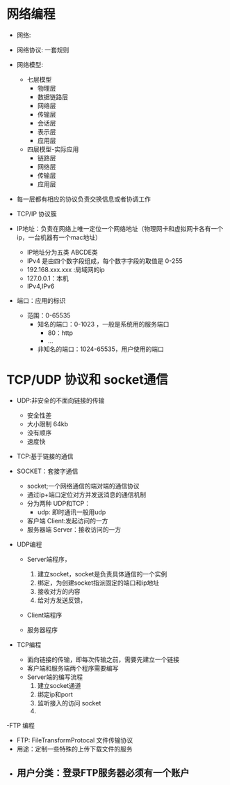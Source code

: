 
# 网络编程
- 网络:
- 网络协议: 一套规则
- 网络模型:
   - 七层模型
      - 物理层
      - 数据链路层
      - 网络层
      - 传输层
      - 会话层
      - 表示层
      - 应用层
   - 四层模型-实际应用
      - 链路层
      - 网络层
      - 传输层
      - 应用层

- 每一层都有相应的协议负责交换信息或者协调工作
- TCP/IP 协议簇
- IP地址：负责在网络上唯一定位一个网络地址（物理网卡和虚拟网卡各有一个ip，一台机器有一个mac地址）
   - IP地址分为五类 ABCDE类
   - IPv4 是由四个数字段组成，每个数字字段的取值是 0-255
   - 192.168.xxx.xxx :局域网的ip
   - 127.0.0.1：本机
   - IPv4,IPv6

- 端口：应用的标识
     - 范围：0-65535
        - 知名的端口：0-1023 ，一般是系统用的服务端口
           - 80：http
           - ...
        - 非知名的端口：1024-65535，用户使用的端口

# TCP/UDP 协议和 socket通信
- UDP:非安全的不面向链接的传输
  - 安全性差
  - 大小限制 64kb
  - 没有顺序
  - 速度快

- TCP:基于链接的通信

- SOCKET：套接字通信
  - socket;一个网络通信的端对端的通信协议
  - 通过ip+端口定位对方并发送消息的通信机制
  - 分为两种 UDP和TCP：
     - udp: 即时通讯一般用udp
  - 客户端 Client:发起访问的一方
  - 服务器端 Server：接收访问的一方

- UDP编程
   - Server端程序，
      1. 建立socket，socket是负责具体通信的一个实例
      2. 绑定，为创建socket指派固定的端口和ip地址
      3. 接收对方的内容
      4. 给对方发送反馈，

   - Client端程序

   - 服务器程序

- TCP编程
   - 面向链接的传输，即每次传输之前，需要先建立一个链接
   - 客户端和服务端两个程序需要编写
   - Server端的编写流程
      1. 建立socket通道
      2. 绑定ip和port
      3. 监听接入的访问 socket
      4.

-FTP 编程
- FTP: FileTransformProtocal 文件传输协议
- 用途：定制一些特殊的上传下载文件的服务
- 用户分类：登录FTP服务器必须有一个账户
   -


